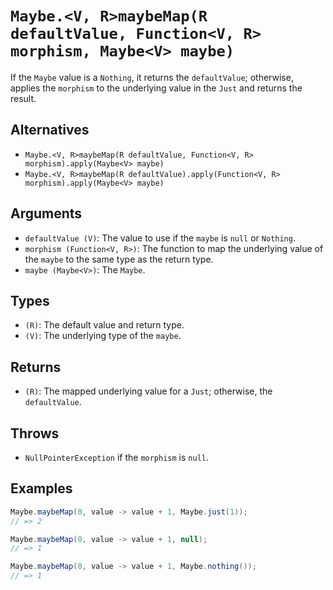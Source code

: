 # `Maybe.<V, R>maybeMap(R defaultValue, Function<V, R> morphism, Maybe<V> maybe)`

If the `Maybe` value is a `Nothing`, it returns the `defaultValue`; otherwise, applies the `morphism` to the underlying value in the `Just` and returns the result.

## Alternatives

* `Maybe.<V, R>maybeMap(R defaultValue, Function<V, R> morphism).apply(Maybe<V> maybe)`
* `Maybe.<V, R>maybeMap(R defaultValue).apply(Function<V, R> morphism).apply(Maybe<V> maybe)`

## Arguments

* `defaultValue (V)`: The value to use if the `maybe` is `null` or `Nothing`.
* `morphism (Function<V, R>)`: The function to map the underlying value of the `maybe` to the same type as the return type.
* `maybe (Maybe<V>)`: The `Maybe`.

## Types

* `(R)`: The default value and return type.
* `(V)`: The underlying type of the `maybe`.

## Returns

* `(R)`: The mapped underlying value for a `Just`; otherwise, the `defaultValue`.

## Throws

* `NullPointerException` if the `morphism` is `null`.

## Examples

```java
Maybe.maybeMap(0, value -> value + 1, Maybe.just(1));
// => 2

Maybe.maybeMap(0, value -> value + 1, null);
// => 1

Maybe.maybeMap(0, value -> value + 1, Maybe.nothing());
// => 1
```
